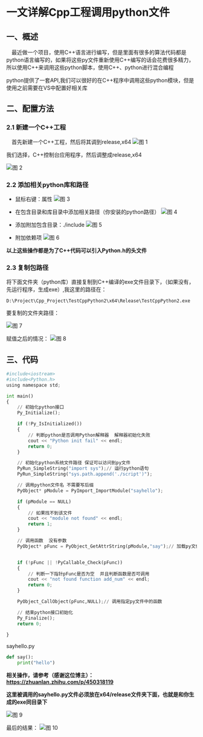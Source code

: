 # 一文详解Cpp工程调用python文件

## 一、概述

&emsp;最近做一个项目，使用C++语言进行编写，但是里面有很多的算法代码都是python语言编写的，如果将这些py文件重新使用C++编写的话会花费很多精力，所以使用C++来调用这些python脚本，使用C++、python进行混合编程

python提供了一套API,我们可以很好的在C++程序中调用这些python模块，但是使用之前需要在VS中配置好相关库

## 二、配置方法

### 2.1 新建一个C++工程

&emsp;首先新建一个C++工程，然后将其调到release,x64
![图 1](../images/fe1ba79e590d0143077fd59a53c83b75aed83090fb5ec160ab0372a161ecce29.png)  

我们选择，C++控制台应用程序，然后调整成release,x64

![图 2](../images/b77d81f4a956e6828e07edb7dcc15d6a1d7409b9ba979e52dcfe7a940708a86c.png)  


### 2.2 添加相关python库和路径

* 鼠标右键：属性
![图 3](../images/97936cb5263aaa80d3140785b71c218e6f019bce5ecb763c9861fb7dc65338bc.png)  

* 在包含目录和库目录中添加相关路径（你安装的python路径）
![图 4](../images/dea043e474d52bf9231d780f8eae8b762170043bd471fd86a35531bd07b7292e.png)  

* 添加附加包含目录：./include
![图 5](../images/d5b7b1bd3b3d7a3df7eb6d33c25d35685c614f1b4f34c07592f30bfc7fe185c0.png)  

* 附加依赖项
![图 6](../images/1d556a7d940f49ecf50836f83054251219a724020d7974592e445053e12f96a8.png)  

**以上这些操作都是为了C++代码可以引入Python.h的头文件**

### 2.3 复制包路径

将下面文件夹（python库）直接复制到C++编译的exe文件目录下，（如果没有，先运行程序，生成exe）,我这里的路径在：

```
D:\Project\Cpp_Project\TestCppPython2\x64\Release\TestCppPython2.exe
```
要复制的文件夹路径：

![图 7](../images/aec1830ad287c5140767890df9eb70ac983d50c42dcaf1cbc4f158afa3be70a1.png)  


赋值之后的情况：
![图 8](../images/3a41e15eebe0068c83380a53a2a894d0e473d8cbc1ae8bb41a2a8517e005e003.png)  

## 三、代码

```python
#include<iostream>
#include<Python.h>
using namespace std;

int main()
{
	// 初始化python接口
	Py_Initialize();

	if (!Py_IsInitialized())
	{
		// 判断python是否调用Python解释器  解释器初始化失败 
		cout << "Python init fail" << endl;
		return 0;
	}

	// 初始化python系统文件路径 保证可以访问到py文件
	PyRun_SimpleString("import sys");// 运行python语句
	PyRun_SimpleString("sys.path.append('./script')");

	// 调用python文件名 不需要写后缀 
	PyObject* pModule = PyImport_ImportModule("sayhello");

	if (pModule == NULL)
	{
		// 如果找不到该文件 
		cout << "module not found" << endl;
		return 1;
	}

	// 调用函数  没有参数
	PyObject* pFunc = PyObject_GetAttrString(pModule,"say");// 加载py文件中的函数


	if (!pFunc || !PyCallable_Check(pFunc))
	{
		// 判断一下指针pFunc是否为空  并且判断函数是否可调用
		cout << "not found function add_num" << endl;
		return 0;
	}

	PyObject_CallObject(pFunc,NULL);// 调用指定py文件中的函数

	// 结束python接口初始化
	Py_Finalize();
	return 0;

}

```


sayhello.py
```python
def say():
    print("hello")

```

**相关操作，请参考（感谢这位博主）：https://zhuanlan.zhihu.com/p/450318119**

**这里被调用的sayhello.py文件必须放在x64/release文件夹下面，也就是和你生成的exe同目录下**

![图 9](../images/01b54ba106e2843063a9528110710626e4184c60cfd65a1d9dcf9003e05ed42d.png)  

最后的结果：
![图 10](../images/f86341da3b735dadeb61bcb0a1d171078b4c4b56742ede0e200c90f882bfbcc7.png)  
